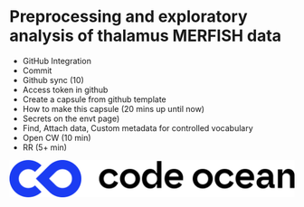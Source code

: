 # Preprocessing and exploratory analysis of thalamus MERFISH data 




- GitHub Integration 
- Commit
- Github sync (10)
- Access token in github
- Create a capsule from github template
- How to make this capsule (20 mins up until now)
- Secrets on the envt page)
- Find, Attach data, Custom metadata for controlled vocabulary 
- Open CW (10 min)
- RR (5+ min)



[![Code Ocean Logo](images/hLogo-color.png)](http://codeocean.com/product)